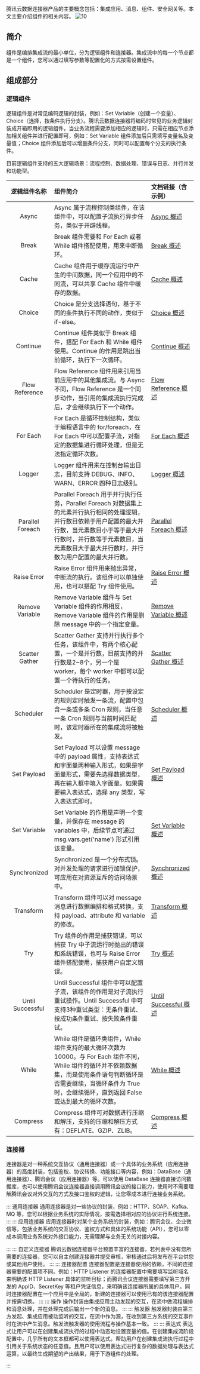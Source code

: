 腾讯云数据连接器产品的主要概念包括：集成应用、消息、组件、安全网关等。本文主要介绍组件的相关内容。
![10](https://document-1259649581.cos.ap-guangzhou.myqcloud.com/eis/10.png)
## 简介
组件是编排集成流的最小单位，分为逻辑组件和连接器。集成流中的每一个节点都是一个组件，您可以通过填写参数等配置化的方式按需设置组件。 

## 组成部分
### 逻辑组件
逻辑组件是对常见编码逻辑的封装，例如：Set Variable（创建一个变量）、Choice（选择，按条件执行分支）。腾讯云数据连接器将编码时常见的业务逻辑封装成开箱即用的逻辑组件，当业务流程需要添加相应的逻辑时，只需在相应节点添加相关组件并进行配置即可，例如：Set Variable 组件添加后只需填写变量名及变量值；Choice 组件添加后可以增删条件分支，同时可以配置每个分支的执行条件。

目前逻辑组件支持的五大逻辑场景：流程控制、数据处理、错误与日志、并行并发和功能型。 

|逻辑组件名称|组件简介|文档链接（含示例）  
|:-: | :------ |:-----  
|Async|	Async 属于流程控制类组件，在该组件中，可以配置子流执行异步任务，类似于开辟线程。|	[Async 概述](https://cloud.tencent.com/document/product/1270/55350)  
|Break|	Break 组件需要和 For Each 或者 While 组件搭配使用，用来中断循环。|[Break 概述](https://cloud.tencent.com/document/product/1270/55351)  
|Cache|	Cache 组件用于缓存流运行中产生的中间数据，同一个应用中的不同流，可以共享 Cache 组件中缓存的数据。|[Cache 概述](https://cloud.tencent.com/document/product/1270/55374)  
|Choice|	Choice 是分支选择语句，基于不同的条件执行不同的动作，类似于 if-else。|[Choice 概述](https://cloud.tencent.com/document/product/1270/55382)  
|Continue|	Continue 组件类似于 Break 组件，搭配 For Each 和 While 组件使用。Continue 的作用是跳出当前循环，执行下一次循环。|[Continue 概述](https://cloud.tencent.com/document/product/1270/55387)  
|Flow Reference|	Flow Reference 组件用来引用当前应用中的其他集成流。与 Async 不同，Flow Reference 是一个同步动作，当引用的集成流执行完成后，才会继续执行下一个动作。|[Flow Reference 概述](https://cloud.tencent.com/document/product/1270/55388)	  
|For Each|	For Each 是循环控制结构，类似于编程语言中的 for/foreach，在 For Each 中可以配置子流，对指定的数据集进行循环处理，但是无法指定循环次数。|[For Each 概述](https://cloud.tencent.com/document/product/1270/55401)	  
|Logger|Logger 组件用来在控制台输出日志，目前支持 DEBUG、INFO、WARN、ERROR 四种日志级别。|[Logger 概述](https://cloud.tencent.com/document/product/1270/55402)	  
|Parallel Foreach|	Parallel Foreach 用于并行执行任务，Parallel Foreach 对数据集上的元素并行执行相同的处理逻辑，并行数目依赖于用户配置的最大并行数，当元素数目小于等于最大并行数时，并行数等于元素数目，当元素数目大于最大并行数时，并行数为用户配置的最大并行数。|[Parallel Foreach 概述](https://cloud.tencent.com/document/product/1270/55403)	  
|Raise Error|	Raise Error 组件用来抛出异常，中断流的执行。该组件可以单独使用，也可以搭配 Try 组件使用。|[Raise Error 概述](https://cloud.tencent.com/document/product/1270/55404)	  
|Remove Variable|	Remove Variable 组件与 Set Variable 组件的作用相反，Remove Variable 组件的作用是删除 message 中的一个指定变量。|[Remove Variable 概述](https://cloud.tencent.com/document/product/1270/55405)	  
|Scatter Gather|Scatter Gather 支持并行执行多个任务，该组件中，有两个核心配置，一个是并行数，目前支持的并行数是2~8个，另一个是 worker，每个 worker 中都可以配置一个待执行的任务。|[Scatter Gather 概述](https://cloud.tencent.com/document/product/1270/55407)  
|Scheduler|Scheduler 是定时器，用于按设定的规则定时触发一条流，配置中包含一条或多条 Cron 规则，当任意一条 Cron 规则与当前时间匹配时，该定时器所在的集成流将被触发。|[Scheduler 概述 ](https://cloud.tencent.com/document/product/1270/55408)  
|Set Payload|Set Payload 可以设置 message 中的 payload 属性，支持表达式和字面量两种输入形式，如果是字面量形式，需要先选择数据类型，再在输入框中填入字面量。如果需要输入表达式，选择 any 类型，写入表达式即可。|[Set Payload 概述](https://cloud.tencent.com/document/product/1270/55409)  
|Set Variable|Set Variable 的作用是声明一个变量，并保存在 message 的 variables 中，后续节点可通过 msg.vars.get('name') 形式引用该变量。|[Set Variable 概述](https://cloud.tencent.com/document/product/1270/55410)  
|Synchronized|Synchronized 是一个分布式锁。对并发处理的请求进行加锁保护，可应用在对资源互斥的访问场景中。|[Synchronized 概述](https://cloud.tencent.com/document/product/1270/55411)  
|Transform|Transform 组件可以对 message 消息进行数据编排和格式转换，支持 payload、attribute 和 variable 的修改。|[Transform 概述](https://cloud.tencent.com/document/product/1270/55412)  
|Try|Try 组件的作用是捕获错误，可以捕获 Try 中子流运行时抛出的错误和系统错误，也可与 Raise Error 组件搭配使用，捕获用户自定义错误。|[Try 概述](https://cloud.tencent.com/document/product/1270/55413)  
|Until Successful|Until Successful 组件中可以配置子流，该组件的作用是对子流执行重试操作。Until Successful 中可支持3种重试类型：无条件重试、按成功条件重试、按失败条件重试。|[Until Successful 概述](https://cloud.tencent.com/document/product/1270/55432)  
|While|While 组件是循环类组件，While 组件支持的最大循环次数为10000。与 For Each 组件不同，While 组件的循环并不依赖数据集，而是使用条件语句判断循环是否需要继续，当循环条件为 True 时，会继续循环，直到返回 False 或达到最大的循环次数。|[While 概述](https://cloud.tencent.com/document/product/1270/55439)  
|Compress|Compress 组件可对数据进行压缩和解压，支持的压缩和解压方式有：DEFLATE、GZIP、ZLIB。|[Compress 概述](https://cloud.tencent.com/document/product/1270/57872)   

### 连接器
连接器是对一种系统交互协议（通用连接器）或一个具体的业务系统（应用连接器）的高度封装，包括鉴权、协议转换、功能接口等内容，例如：DataBase（通用连接器）、腾讯会议（应用连接器）等。可以使用 DataBase 连接器直接访问数据库，也可以使用腾讯会议连接器直接调用腾讯会议的接口能力，使用时不需要理解腾讯会议对外交互的方式及接口鉴权的逻辑，让您零成本进行连接业务系统。

<dx-tabs>
::: 通用连接器
通用连接器是对一些协议的封装，例如：HTTP、SOAP、Kafka、MQ 等，您可以根据业务系统的实际情况，按需选择相对应的协议进行系统连接。
:::
::: 应用连接器
应用连接器时对某个业务系统的封装，例如：腾讯会议、企业微信等，包括业务系统的交互协议、鉴权方式和具体的系统功能（API），您可以零成本调用业务系统对外接口能力，无需理解与业务无关的对接内容。

:::
::: 自定义连接器
腾讯云数据连接器平台预置丰富的连接器，若列表中没有您所需要的连接器，您可以自主创建连接器并提交审核，审核通过后将发布在平台供您或其他用户使用。
:::
::: 连接器配置
连接器配置是连接器使用的依赖，不同的连接器需要的配置项不同。例如：HTTP Listener 的连接器配置中需要填写监听域名来明确该 HTTP Listener 具体的监听目标；而腾讯会议连接器需要填写第三方开发的 AppID、SecretKey 等租户凭证信息，来明确该连接器所属的具体用户。同时连接器配置在一个应用中是全局的，新建的连接器可以使用已有的该连接器配置并按需切换。 
:::
::: 操作
操作封装由集成应用主动发起的交互，在流中做流程编排和消息处理，并在处理完成后输出一个新的消息。
:::
::: 触发器
触发器封装由第三方发起、集成应用被动监听的交互，在流中作为源，在收到第三方系统的交互事件时在流中产生消息。触发流触发器的使用流程与操作基本一致。
:::
::: 表达式
表达式让用户可以在创建集成流执行的过程中动态地设置变量的值。在创建集成流阶段配置中，几乎所有的文本框都可以使用表达式。帮助用户在创建集成流执行过程中引用关于系统状态的任意值。且用户可以使用表达式进行复杂的数据处理与表达式运算，以最终生成期望的产出结果，用于下游组件的处理。

:::
</dx-tabs>


